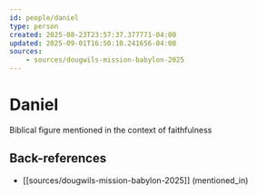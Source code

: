 ```yaml
---
id: people/daniel
type: person
created: 2025-08-23T23:57:37.377771-04:00
updated: 2025-09-01T16:50:10.241656-04:00
sources:
    - sources/dougwils-mission-babylon-2025
---
```


# Daniel

Biblical figure mentioned in the context of faithfulness

## Back-references
<!-- Auto-maintained by the system -->
- [[sources/dougwils-mission-babylon-2025]] (mentioned_in)

